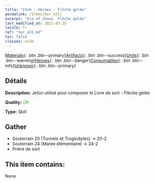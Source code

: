 ```yaml
---
title: "Item - Heroes - Flèche gelée"
permalink: /Items/her_431/
excerpt: "Era of Chaos  Flèche gelée"
last_modified_at: 2021-03-25
locale: fr
ref: "her_431.md"
toc: false
classes: wide
---
```

 [Materials](/fr/Items/){: .btn .btn--primary}[Artifacts](/fr/Items/Artifacts/){: .btn .btn--success}[Units](/fr/Items/Units/){: .btn .btn--warning}[Heroes](/fr/Items/Heroes/){: .btn .btn--danger}[Consumables](/fr/Items/Consumables/){: .btn .btn--info}[Unknown](/fr/Items/Unknown/){: .btn .btn--primary}

## Détails
 **Description:** Jeton utilisé pour composer le Livre de sort - Flèche gelée

 **Quality:** <span style="color: #32CD32">OK</span>

 **Type:** Skill

## Gather

*    Souterrain 20 (Tunnels et Troglodytes) -> 20-2 
*    Souterrain 24 (Marée élémentaire) -> 24-2 
*    Prière de sort 

## This item contains:

  None

